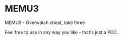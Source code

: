 # MEMU3

MEMU3 - Overwatch cheat, take three

Feel free to use in any way you like - that's just a POC.
